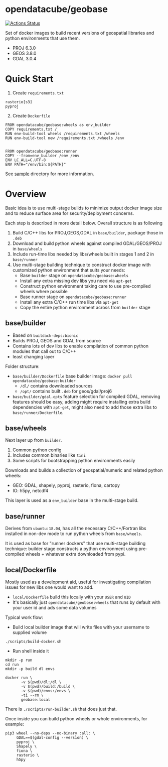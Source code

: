 opendatacube/geobase
====================

[![Actions Status](https://github.com/opendatacube/geobase/workflows/Docker%20Image%20CI/badge.svg)](https://github.com/opendatacube/geobase/actions)


Set of docker images to build recent versions of geospatial libraries and python environments that use them.

- PROJ 6.3.0
- GEOS 3.8.0
- GDAL 3.0.4

Quick Start
===========

1. Create `requirements.txt`

```
rasterio[s3]
pyproj
```

2. Create `Dockerfile`

```docker
FROM opendatacube/geobase:wheels as env_builder
COPY requirements.txt /
RUN env-build-tool wheels /requirements.txt /wheels
RUN env-build-tool new /requirements.txt /wheels /env


FROM opendatacube/geobase:runner
COPY --from=env_builder /env /env
ENV LC_ALL=C.UTF-8
ENV PATH="/env/bin:${PATH}"
```

See [sample](sample/) directory for more information.

Overview
========

Basic idea is to use multi-stage builds to minimize output docker image size and to reduce surface area for security/deployment concerns.

Each step is described in more detail below. Overall structure is as following

1. Build C/C++ libs for PROJ,GEOS,GDAL in `base/builder`, package those in `.deb`
2. Download and build python wheels against compiled GDAL/GEOS/PROJ in `base/wheels`
3. Include run-time libs needed by libs/wheels built in stages 1 and 2 in `base/runner`
4. Use multi-stage building technique to construct docker image with customized python environment that suits your needs:
   - Base `builder` stage on `opendatacube/geobase:wheels`
   - Install any extra missing dev libs you need via `apt-get`
   - Construct python environment taking care to use pre-compiled wheels where possible
   - Base runner stage on `opendatacube/geobase:runner`
   - Install any extra C/C++ run time libs via `apt-get`
   - Copy the entire python environment across from `builder` stage


## base/builder

- Based on `buildack-deps:bionic`
- Builds PROJ, GEOS and GDAL from source
- Contains lots of dev libs to enable compilation of common python modules that call out to C/C++
- least changing layer


Folder structure:

- `base/builder/Dockerfile` base builder image: `docker pull opendatacube/geobase:builder`
  - `/dl/` contains downloaded sources
  - `/opt/` contains built `.deb` for geos/gdal/proj6
- `base/builder/gdal.opts` feature selection for compiled GDAL, removing features should be easy, adding might require installing extra build dependencies with `apt-get`, might also need to add those extra libs to `base/runner/Dockerfile`.


## base/wheels

Next layer up from `builder`.

1. Common python config
2. Includes common binaries like `tini`
3. Some scripts for bootstrapping python environments easily

Downloads and builds a collection of geospatial/numeric and related python wheels:

- GEO: GDAL, shapely, pyproj, rasterio, fiona, cartopy
- IO: h5py, netcdf4

This layer is used as a `env_builder` base in the multi-stage build.


## base/runner

Derives from `ubuntu:18.04`, has all the necessary C/C++/Fortran libs installed in non-dev mode to run python wheels from `base/wheels`.

It is used as base for "runner dockers" that use multi-stage building technique: builder stage constructs a python environment using pre-compiled wheels + whatever extra downloaded from pypi.


## local/Dockerfile

Mostly used as a development aid, useful for investigating compilation issues for new libs one would want to add.

- `local/Dockerfile` build this locally with your `USER` and `UID`
- It's basically just `opendatacube/geobose:wheels` that runs by default with your user id and ads some data volumes

Typical work flow:

- Build local builder image that will write files with your username to supplied volume

```
./scripts/build-docker.sh
```

- Run shell inside it

```
mkdir -p run
cd run
mkdir -p build dl envs

docker run \
       -v $(pwd)/dl:/dl \
       -v $(pwd)/build:/build \
       -v $(pwd)/envs:/envs \
       -ti --rm \
       geobase:local
```

There is `./scripts/run-builder.sh` that does just that.

Once inside you can build python wheels or whole environments, for example:

```
pip3 wheel --no-deps --no-binary :all: \
     GDAL==$(gdal-config --version) \
     pyproj \
     Shapely \
     fiona \
     rasterio \
     h5py
```
